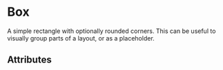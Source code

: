 # Box

A simple rectangle with optionally rounded corners.
This can be useful to visually group parts of a layout, or as a placeholder.

## Attributes

<!-- \attrdocs{Box} -->
